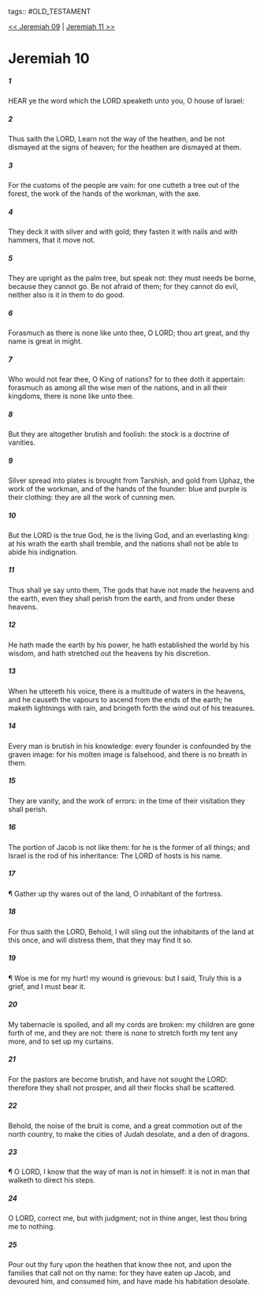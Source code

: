 tags:: #OLD_TESTAMENT

[<< Jeremiah 09](OLD_TESTAMENT/24_Jeremiah/Jeremiah_09.md) | [Jeremiah 11 >>](OLD_TESTAMENT/24_Jeremiah/Jeremiah_11.md)

# Jeremiah 10

##### 1

HEAR ye the word which the LORD speaketh unto you, O house of Israel:

##### 2

Thus saith the LORD, Learn not the way of the heathen, and be not dismayed at the signs of heaven; for the heathen are dismayed at them.

##### 3

For the customs of the people are vain: for one cutteth a tree out of the forest, the work of the hands of the workman, with the axe.

##### 4

They deck it with silver and with gold; they fasten it with nails and with hammers, that it move not.

##### 5

They are upright as the palm tree, but speak not: they must needs be borne, because they cannot go. Be not afraid of them; for they cannot do evil, neither also is it in them to do good.

##### 6

Forasmuch as there is none like unto thee, O LORD; thou art great, and thy name is great in might.

##### 7

Who would not fear thee, O King of nations? for to thee doth it appertain: forasmuch as among all the wise men of the nations, and in all their kingdoms, there is none like unto thee.

##### 8

But they are altogether brutish and foolish: the stock is a doctrine of vanities.

##### 9

Silver spread into plates is brought from Tarshish, and gold from Uphaz, the work of the workman, and of the hands of the founder: blue and purple is their clothing: they are all the work of cunning men.

##### 10

But the LORD is the true God, he is the living God, and an everlasting king: at his wrath the earth shall tremble, and the nations shall not be able to abide his indignation.

##### 11

Thus shall ye say unto them, The gods that have not made the heavens and the earth, even they shall perish from the earth, and from under these heavens.

##### 12

He hath made the earth by his power, he hath established the world by his wisdom, and hath stretched out the heavens by his discretion.

##### 13

When he uttereth his voice, there is a multitude of waters in the heavens, and he causeth the vapours to ascend from the ends of the earth; he maketh lightnings with rain, and bringeth forth the wind out of his treasures.

##### 14

Every man is brutish in his knowledge: every founder is confounded by the graven image: for his molten image is falsehood, and there is no breath in them.

##### 15

They are vanity, and the work of errors: in the time of their visitation they shall perish.

##### 16

The portion of Jacob is not like them: for he is the former of all things; and Israel is the rod of his inheritance: The LORD of hosts is his name.

##### 17

¶ Gather up thy wares out of the land, O inhabitant of the fortress.

##### 18

For thus saith the LORD, Behold, I will sling out the inhabitants of the land at this once, and will distress them, that they may find it so.

##### 19

¶ Woe is me for my hurt! my wound is grievous: but I said, Truly this is a grief, and I must bear it.

##### 20

My tabernacle is spoiled, and all my cords are broken: my children are gone forth of me, and they are not: there is none to stretch forth my tent any more, and to set up my curtains.

##### 21

For the pastors are become brutish, and have not sought the LORD: therefore they shall not prosper, and all their flocks shall be scattered.

##### 22

Behold, the noise of the bruit is come, and a great commotion out of the north country, to make the cities of Judah desolate, and a den of dragons.

##### 23

¶ O LORD, I know that the way of man is not in himself: it is not in man that walketh to direct his steps.

##### 24

O LORD, correct me, but with judgment; not in thine anger, lest thou bring me to nothing.

##### 25

Pour out thy fury upon the heathen that know thee not, and upon the families that call not on thy name: for they have eaten up Jacob, and devoured him, and consumed him, and have made his habitation desolate.
